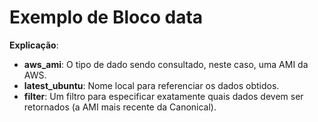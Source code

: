 # Exemplo de Bloco data
**Explicação**:
- **aws_ami**: O tipo de dado sendo consultado, neste caso, uma AMI da AWS.
- **latest_ubuntu**: Nome local para referenciar os dados obtidos.
- **filter**: Um filtro para especificar exatamente quais dados devem ser retornados (a AMI mais recente da Canonical).